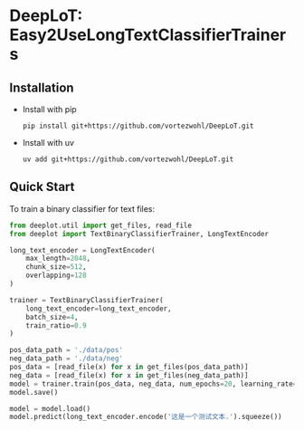 # DeepLoT: Easy2UseLongTextClassifierTrainers

## Installation

- Install with pip

    ```
    pip install git+https://github.com/vortezwohl/DeepLoT.git
    ```

- Install with uv

    ```
    uv add git+https://github.com/vortezwohl/DeepLoT.git
    ```

## Quick Start

To train a binary classifier for text files:

```python
from deeplot.util import get_files, read_file
from deeplot import TextBinaryClassifierTrainer, LongTextEncoder

long_text_encoder = LongTextEncoder(
    max_length=2048,
    chunk_size=512,
    overlapping=128
)

trainer = TextBinaryClassifierTrainer(
    long_text_encoder=long_text_encoder,
    batch_size=4,
    train_ratio=0.9
)

pos_data_path = './data/pos'
neg_data_path = './data/neg'
pos_data = [read_file(x) for x in get_files(pos_data_path)]
neg_data = [read_file(x) for x in get_files(neg_data_path)]
model = trainer.train(pos_data, neg_data, num_epochs=20, learning_rate=2e-5, train_loss_threshold=1)
model.save()

model = model.load()
model.predict(long_text_encoder.encode('这是一个测试文本.').squeeze())
```
